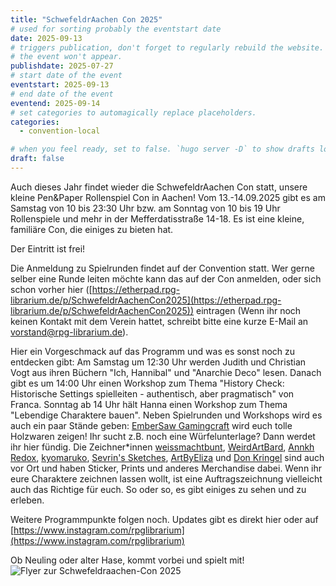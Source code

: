 ```yaml
---
title: "SchwefeldrAachen Con 2025"
# used for sorting probably the eventstart date
date: 2025-09-13
# triggers publication, don't forget to regularly rebuild the website. Must be set if `date` is in the future or else 
# the event won't appear.
publishdate: 2025-07-27
# start date of the event
eventstart: 2025-09-13
# end date of the event
eventend: 2025-09-14
# set categories to automagically replace placeholders.
categories:
  - convention-local

# when you feel ready, set to false. `hugo server -D` to show drafts locally.
draft: false
---
```

Auch dieses Jahr findet wieder die SchwefeldrAachen Con statt, unsere kleine Pen&Paper Rollenspiel Con in Aachen! Vom 13.-14.09.2025 gibt es am Samstag von 10 bis 23:30 Uhr bzw. am Sonntag von 10 bis 19 Uhr Rollenspiele und mehr in der Mefferdatisstraße 14-18. Es ist eine kleine, familiäre Con, die einiges zu bieten hat. 

Der Eintritt ist frei! 

Die Anmeldung zu Spielrunden findet auf der Convention statt. Wer gerne selber eine Runde leiten möchte kann das auf der Con anmelden, oder sich schon vorher hier ([https://etherpad.rpg-librarium.de/p/SchwefeldrAachenCon2025](https://etherpad.rpg-librarium.de/p/SchwefeldrAachenCon2025)) eintragen (Wenn ihr noch keinen Kontakt mit dem Verein hattet, schreibt bitte eine kurze E-Mail an vorstand@rpg-librarium.de).

Hier ein Vorgeschmack auf das Programm und was es sonst noch zu entdecken gibt:
Am Samstag um 12:30 Uhr werden Judith und Christian Vogt aus ihren Büchern "Ich, Hannibal" und "Anarchie Deco" lesen. Danach gibt es um 14:00 Uhr einen Workshop zum Thema "History Check: Historische Settings spielleiten - authentisch, aber pragmatisch" von Franca.
Sonntag ab 14 Uhr hält Hanna einen Workshop zum Thema "Lebendige Charaktere bauen".
Neben Spielrunden und Workshops wird es auch ein paar Stände geben:
[EmberSaw Gamingcraft](https://www.instagram.com/embersaw_gamingcraft/) wird euch tolle Holzwaren zeigen! Ihr sucht z.B. noch eine Würfelunterlage? Dann werdet ihr hier fündig.
Die Zeichner\*innen [weissmachtbunt](http://www.weissmachtbunt.de), [WeirdArtBard](http://instagram.com/weirdartbard), [Annkh Redox](https://www.instagram.com/annkhredox?igsh=aGEwc2hieG1xdXpr), [kyomaruko](http://linktr.ee/kyomaruko), [Sevrin's Sketches](https://www.instagram.com/sevrins_sketches/profilecard/?igsh=cjRpM2szdjNwMmZ3), [ArtByEliza](https://bsky.app/profile/artbyeliza.bsky.social) und [Don Kringel](https://donkringel.com/) sind auch vor Ort und haben Sticker, Prints und anderes Merchandise dabei. Wenn ihr eure Charaktere zeichnen lassen wollt, ist eine Auftragszeichnung vielleicht auch das Richtige für euch.
So oder so, es gibt einiges zu sehen und zu erleben.

Weitere Programmpunkte folgen noch. Updates gibt es direkt hier oder auf [https://www.instagram.com/rpglibrarium](https://www.instagram.com/rpglibrarium)

Ob Neuling oder alter Hase, kommt vorbei und spielt mit!
![Flyer zur Schwefeldraachen-Con 2025](/img/schwefeldraachencon2025online.jpg)


